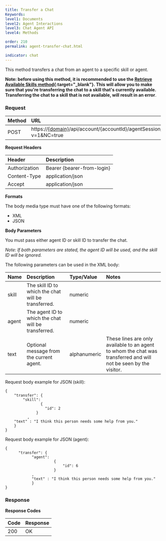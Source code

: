 ```yaml
---
title: Transfer a Chat
Keywords:
level1: Documents
level2: Agent Interactions
level3: Chat Agent API
level4: Methods

order: 210
permalink: agent-transfer-chat.html

indicator: chat
---
```


This method transfers a chat from an agent to a specific skill or agent.

**Note: before using this method, it is recommended to use the [Retrieve Available Skills method](agent-chat-agent-retrieve-skills.html){:target="_blank"}. This will allow you to make sure that you're transferring the chat to a skill that's currently available. Transferring the chat to a skill that is not available, will result in an error**.

### Request

| Method | URL |
| :--- | :--- |
| POST | https://[{domain}](https://developers.liveperson.com/agent-domain-domain-api.html)/api/account/{accountId}/agentSession/{agentSessionId}/chat/{chatId}/transfer?v=1&NC=true  |

**Request Headers**

| Header | Description |
| :--- | :--- |
| Authorization| Bearer {bearer-from-login} |
| Content-Type | application/json |
| Accept | application/json |

**Formats**

The body media type must have one of the following formats:

- XML
- JSON

**Body Parameters**

You must pass either agent ID or skill ID to transfer the chat.

*Note: If both parameters are stated, the agent ID will be used, and the skill ID will be ignored.*

The following parameters can be used in the XML body:

| Name | Description | Type/Value | Notes |
| :--- | :--- | :--- | :--- |
| skill | The skill ID to which the chat will be transferred. | numeric | |
| agent | The agent ID to which the chat will be transferred. | numeric | |
| text | Optional message from the current agent. | alphanumeric | These lines are only available to an agent to whom the chat was transferred and will not be seen by the visitor. |

Request body example for JSON (skill):

    {
        "transfer": {
            "skill":
                    {
                      "id": 2
                  }
              ,
        "text" : "I think this person needs some help from you."
        }
    }

Request body example for JSON (agent):

    {
          "transfer": {
                "agent":
                          {
                              "id": 6
                          }
                ,
                "text" : "I think this person needs some help from you."
                }
    }

### Response

**Response Codes**

| Code | Response |
| :--- | :--- |
| 200 | OK |

